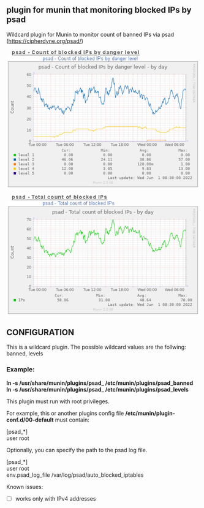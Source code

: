 ## plugin for munin that monitoring blocked IPs by psad
Wildcard plugin for Munin to monitor count of banned IPs via psad (https://cipherdyne.org/psad/)

![graph preview](https://github.com/0xenon/psad-munin-plugin/blob/main/graph.png)

## CONFIGURATION

This is a wildcard plugin.
The possible wildcard values are the follwing: banned, levels

### Example:

 **ln -s /usr/share/munin/plugins/psad_ /etc/munin/plugins/psad_banned**<br/>
 **ln -s /usr/share/munin/plugins/psad_ /etc/munin/plugins/psad_levels**

 This plugin must run with root privileges.

 For example, this or another plugins config file **/etc/munin/plugin-conf.d/00-default** must contain:

[psad_\*]<br/>
user root


Optionally, you can specify the path to the psad log file.

 [psad_*] <br/>
 user root <br/>
 env.psad_log_file /var/log/psad/auto_blocked_iptables


Known issues:
- [ ] works only with IPv4 addresses
